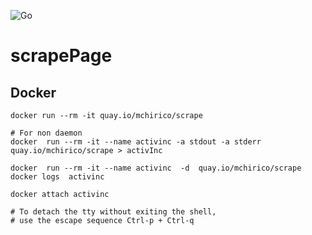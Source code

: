 
![Go](https://github.com/Montco-911/scrapePage/workflows/Go/badge.svg)
# scrapePage


## Docker
```
docker run --rm -it quay.io/mchirico/scrape

# For non daemon
docker  run --rm -it --name activinc -a stdout -a stderr  quay.io/mchirico/scrape > activInc

docker  run --rm -it --name activinc  -d  quay.io/mchirico/scrape
docker logs  activinc

docker attach activinc

# To detach the tty without exiting the shell,
# use the escape sequence Ctrl-p + Ctrl-q


```







